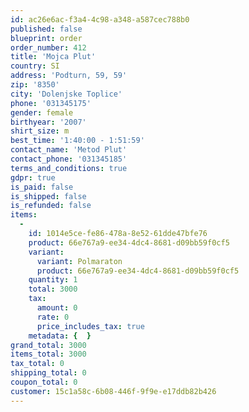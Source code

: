 ```yaml
---
id: ac26e6ac-f3a4-4c98-a348-a587cec788b0
published: false
blueprint: order
order_number: 412
title: 'Mojca Plut'
country: SI
address: 'Podturn, 59, 59'
zip: '8350'
city: 'Dolenjske Toplice'
phone: '031345175'
gender: female
birthyear: '2007'
shirt_size: m
best_time: '1:40:00 - 1:51:59'
contact_name: 'Metod Plut'
contact_phone: '031345185'
terms_and_conditions: true
gdpr: true
is_paid: false
is_shipped: false
is_refunded: false
items:
  -
    id: 1014e5ce-fe86-478a-8e52-61dde47bfe76
    product: 66e767a9-ee34-4dc4-8681-d09bb59f0cf5
    variant:
      variant: Polmaraton
      product: 66e767a9-ee34-4dc4-8681-d09bb59f0cf5
    quantity: 1
    total: 3000
    tax:
      amount: 0
      rate: 0
      price_includes_tax: true
    metadata: {  }
grand_total: 3000
items_total: 3000
tax_total: 0
shipping_total: 0
coupon_total: 0
customer: 15c1a58c-6b08-446f-9f9e-e17ddb82b426
---
```

